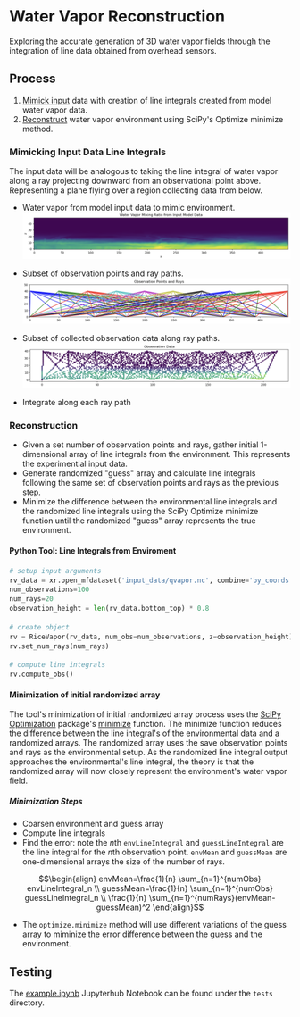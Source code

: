# Water Vapor Reconstruction

Exploring the accurate generation of 3D water vapor fields through the
integration of line data obtained from overhead sensors.


## Process
1. [Mimick input](#mimicking-input-data-line-integrals) data with creation of
   line integrals created from model water vapor data.
2. [Reconstruct](#reconstruction) water vapor environment using SciPy's
   Optimize minimize method.

### Mimicking Input Data Line Integrals
The input data will be analogous to taking the line integral of water vapor
along a ray projecting downward from an observational point above.
Representing a plane flying over a region collecting data from below.

* Water vapor from model input data to mimic environment.
![Water Vapor Slice](docs/images/qvapor_env.png)

* Subset of observation points and ray paths.
![Ob Points and Rays](docs/images/obs_points_and_rays.png)

* Subset of collected observation data along ray paths.
![Ob Points and Rays](docs/images/obs_data.png)

* Integrate along each ray path

### Reconstruction
- Given a set number of observation points and rays, gather initial
  1-dimensional array of line integrals from the environment. This represents
  the experimential input data.
- Generate randomized "guess" array and calculate line integrals following the
  same set of observation points and rays as the previous step.
- Minimize the difference between the environmental line integrals and the
  randomized line integrals using the SciPy Optimize minimize function until
  the randomized "guess" array represents the true environment.

#### Python Tool: Line Integrals from Enviroment
```python
# setup input arguments
rv_data = xr.open_mfdataset('input_data/qvapor.nc', combine='by_coords')
num_observations=100
num_rays=20
observation_height = len(rv_data.bottom_top) * 0.8

# create object
rv = RiceVapor(rv_data, num_obs=num_observations, z=observation_height)
rv.set_num_rays(num_rays)

# compute line integrals
rv.compute_obs()
```

#### Minimization of initial randomized array
The tool's minimization of initial randomized array process uses the [SciPy Optimization](https://docs.scipy.org/doc/scipy/reference/optimize.html)
package's [minimize](https://docs.scipy.org/doc/scipy/reference/generated/scipy.optimize.minimize.html)
function.
The minimize function reduces the difference between the line integral's of
the environmental data and a randomized arrays.
The randomized array uses the save observation points and rays as the
environmental setup.
As the randomized line integral output approaches the environmental's line
integral, the theory is that the randomized array will now closely represent
the environment's water vapor field.

##### Minimization Steps
* Coarsen environment and guess array
* Compute line integrals
* Find the error: note the *n*th `envLineIntegral` and `guessLineIntegral` are
the line integral for the *n*th observation point. `envMean` and `guessMean`
are one-dimensional arrays the size of the number of rays.
```math
\begin{align}
envMean=\frac{1}{n} \sum_{n=1}^{numObs} envLineIntegral_n \\
guessMean=\frac{1}{n} \sum_{n=1}^{numObs} guessLineIntegral_n \\
\frac{1}{n} \sum_{n=1}^{numRays}(envMean-guessMean)^2
\end{align}
```


* The `optimize.minimize` method will use different variations of the guess
  array to miminize the error difference between the guess and the
  environment.

## Testing
The [example.ipynb](tests/example.ipynb) Jupyterhub Notebook can be found
under the `tests` directory.
